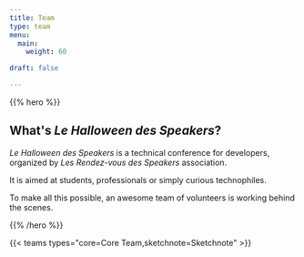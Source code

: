 ```yaml
---
title: Team
type: team
menu:
  main:
    weight: 60

draft: false

---
```


{{% hero %}}

## What's *Le Halloween des Speakers*?

*Le Halloween des Speakers* is a technical conference for developers, organized by *Les Rendez-vous des Speakers* association. 

It is aimed at students, professionals or simply curious technophiles.

To make all this possible, an awesome team of volunteers is working behind the scenes.

{{% /hero %}}

<!-- ... -->

{{< teams types="core=Core Team,sketchnote=Sketchnote"  >}}

<!-- ... -->

